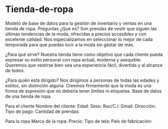 # Tienda-de-ropa
Modelo de base de datos para la gestión de inventario y ventas en una tienda de ropa.
Preguntas 
¿Qué es?
Son prendas de vestir que siguen las últimas tendencias de la moda, ofrecidas a precios accesibles y con excelente calidad.  Nos especializamos en seleccionar lo mejor de cada temporada para que puedas lucir a la moda sin gastar de más.

¿Para qué sirve?
Nuestra tienda tiene como objetivo que cada cliente pueda expresar su estilo personal con ropa actual, moderna y asequible. Queremos que vestirse bien sea una experiencia fácil, divertida y al alcance de todos.

¿Para quién está dirigido?
Nos dirigimos a personas de todas las edades y estilos, sin distinción alguna.
Creemos firmemente que la moda es una forma de expresión que no debería tener límites ni etiquetas.
Base de datos de una tienda de ropa

Para el cliente
Nombre del cliente:
Edad:
Sexo:
Ruc/C.I:
Gmail:
Dirección:
Tipo de pago:
Cantidad de prendas:

Para la ropa
Marca de la ropa:
Precio:
Tipo de tela:
País de fabricación:






